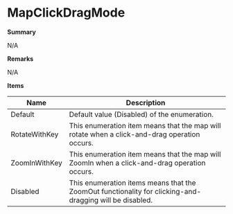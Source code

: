 # MapClickDragMode

**Summary**

N/A

**Remarks**

N/A

**Items**

|Name|Description|
|---|---|
|Default|Default value (Disabled) of the enumeration.|
|RotateWithKey|This enumeration item means that the map will rotate when a click-and-drag operation occurs.|
|ZoomInWithKey|This enumeration item means that the map will ZoomIn when a click-and-drag operation occurs.|
|Disabled|This enumeration items means that the ZoomOut functionality for clicking-and-dragging will be disabled.|

